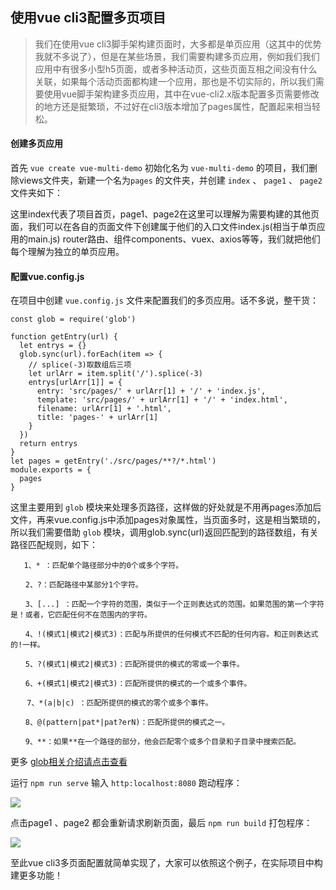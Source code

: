 ## 使用vue cli3配置多页项目

> 我们在使用vue cli3脚手架构建页面时，大多都是单页应用（这其中的优势我就不多说了），但是在某些场景，我们需要构建多页应用，例如我们我们应用中有很多小型h5页面，或者多种活动页，这些页面互相之间没有什么关联，如果每个活动页面都构建一个应用，那也是不切实际的，所以我们需要使用vue脚手架构建多页应用，其中在vue-cli2.x版本配置多页需要修改的地方还是挺繁琐，不过好在cli3版本增加了pages属性，配置起来相当轻松。
>

#### 创建多页应用

首先 `vue create vue-multi-demo` 初始化名为 `vue-multi-demo` 的项目，我们删除views文件夹，新建一个名为`pages` 的文件夹，并创建 `index` 、 `page1` 、 `page2` 文件夹如下：

这里index代表了项目首页，page1、page2在这里可以理解为需要构建的其他页面，我们可以在各自的页面文件下创建属于他们的入口文件index.js(相当于单页应用的main.js) router路由、组件components、vuex、axios等等，我们就把他们每个理解为独立的单页应用。

#### 配置vue.config.js

在项目中创建 `vue.config.js` 文件来配置我们的多页应用。话不多说，整干货：

```
const glob = require('glob')

function getEntry(url) {
  let entrys = {}
  glob.sync(url).forEach(item => {
    // splice(-3)取数组后三项
    let urlArr = item.split('/').splice(-3)
    entrys[urlArr[1]] = {
      entry: 'src/pages/' + urlArr[1] + '/' + 'index.js',
      template: 'src/pages/' + urlArr[1] + '/' + 'index.html',
      filename: urlArr[1] + '.html',
      title: 'pages-' + urlArr[1]
    }
  })
  return entrys
}
let pages = getEntry('./src/pages/**?/*.html')
module.exports = {
  pages
}
```

这里主要用到 `glob` 模块来处理多页路径，这样做的好处就是不用再pages添加后文件，再来vue.config.js中添加pages对象属性，当页面多时，这是相当繁琐的，所以我们需要借助 `glob` 模块，调用glob.sync(url)返回匹配到的路径数组，有关路径匹配规则，如下： 

```
   1、* ：匹配单个路径部分中的0个或多个字符。

　　2、?：匹配路径中某部分1个字符。

　　3、[...] ：匹配一个字符的范围，类似于一个正则表达式的范围。如果范围的第一个字符是！或者，它匹配任何不在范围内的字符。

　　4、!(模式1|模式2|模式3)：匹配与所提供的任何模式不匹配的任何内容。和正则表达式的!一样。

　　5、?(模式1|模式2|模式3)：匹配所提供的模式的零或一个事件。

　　6、+(模式1|模式2|模式3)：匹配所提供的模式的一个或多个事件。

 　 7、*(a|b|c) ：匹配所提供的模式的零个或多个事件。

　　8、@(pattern|pat*|pat?erN)：匹配所提供的模式之一。

　　9、**：如果**在一个路径的部分，他会匹配零个或多个目录和子目录中搜索匹配。
```

更多 [glob相关介绍请点击查看](https://www.cnblogs.com/waitforyou/p/7044171.html)

运行 `npm run serve`  输入 `http:localhost:8080` 跑动程序：



![](https://user-gold-cdn.xitu.io/2019/8/29/16cdc43b3639f7bc?w=1540&h=490&f=png&s=24196)

点击page1 、page2 都会重新请求刷新页面，最后 `npm run build` 打包程序：

![](https://user-gold-cdn.xitu.io/2019/8/29/16cdc40bbe6bc2d2?w=268&h=351&f=png&s=11594)

至此vue cli3多页面配置就简单实现了，大家可以依照这个例子，在实际项目中构建更多功能！



